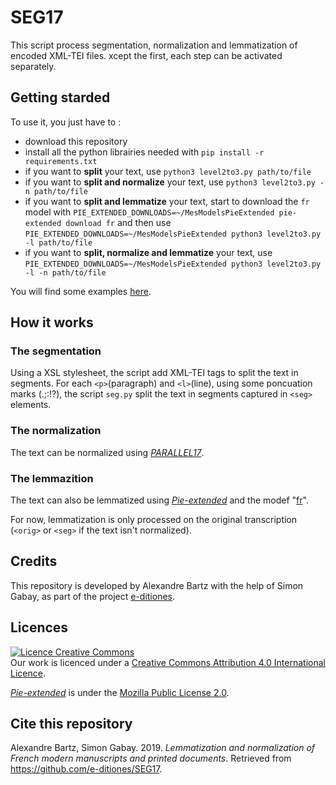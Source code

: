 # SEG17

This script process segmentation, normalization and lemmatization of encoded XML-TEI files. xcept the first, each step can be activated separately. 

## Getting starded

To use it, you just have to :
* download this repository
* install all the python librairies needed with `pip install -r requirements.txt`
* if you want to **split** your text, use `python3 level2to3.py path/to/file`
* if you want to **split and normalize** your text, use `python3 level2to3.py -n path/to/file`
* if you want to **split and lemmatize** your text, start to download the `fr` model with `PIE_EXTENDED_DOWNLOADS=~/MesModelsPieExtended pie-extended download fr` and then use `PIE_EXTENDED_DOWNLOADS=~/MesModelsPieExtended python3 level2to3.py -l path/to/file`
* if you want to **split, normalize and lemmatize** your text, use `PIE_EXTENDED_DOWNLOADS=~/MesModelsPieExtended python3 level2to3.py -l -n path/to/file`


You will find some examples [here](https://github.com/e-ditiones/SEG17/tree/master/Examples).

## How it works

### The segmentation

Using a XSL stylesheet, the script add XML-TEI tags to split the text in segments.
For each `<p>`(paragraph) and `<l>`(line), using some poncuation marks (.;:!?), the script `seg.py` split the text in segments captured in `<seg>` elements.

### The normalization

The text can be normalized using [_PARALLEL17_](https://github.com/e-ditiones/PARALLEL17).


### The lemmazition

The text can also be lemmatized using [_Pie-extended_](https://github.com/hipster-philology/nlp-pie-taggers) and the modef "[fr](https://github.com/hipster-philology/nlp-pie-taggers/tree/f3dd5197cd0a70381e008ab8239d47aff04c9737/pie_extended/models/fr)".

For now, lemmatization is only processed on the original transcription (`<orig>` or `<seg>` if the text isn't normalized).


## Credits

This repository is developed by Alexandre Bartz with the help of Simon Gabay, as part of the project [e-ditiones](https://github.com/e-ditiones).

## Licences

<a rel="licence" href="http://creativecommons.org/licenses/by/4.0/"><img alt="Licence Creative Commons" style="border-width:0" src="https://i.creativecommons.org/l/by/4.0/88x31.png" /></a><br />Our work is licenced under a <a rel="license" href="http://creativecommons.org/licenses/by/4.0/">Creative Commons Attribution 4.0 International Licence</a>.

[_Pie-extended_](https://github.com/hipster-philology/nlp-pie-taggers) is under the [Mozilla Public License 2.0](https://www.mozilla.org/en-US/MPL/2.0/).

## Cite this repository

Alexandre Bartz, Simon Gabay. 2019. _Lemmatization and normalization of French modern manuscripts and printed documents_. Retrieved from https://github.com/e-ditiones/SEG17.




